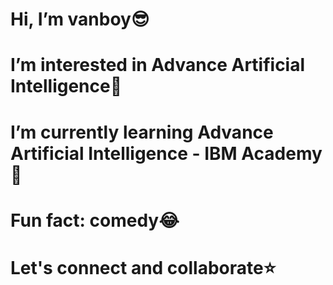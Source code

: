 #  Hi, I’m vanboy😎

#  I’m interested in Advance Artificial Intelligence💢

#   I’m currently learning Advance Artificial Intelligence - IBM Academy🤖

#  Fun fact: comedy😂

# Let's connect and collaborate⭐
